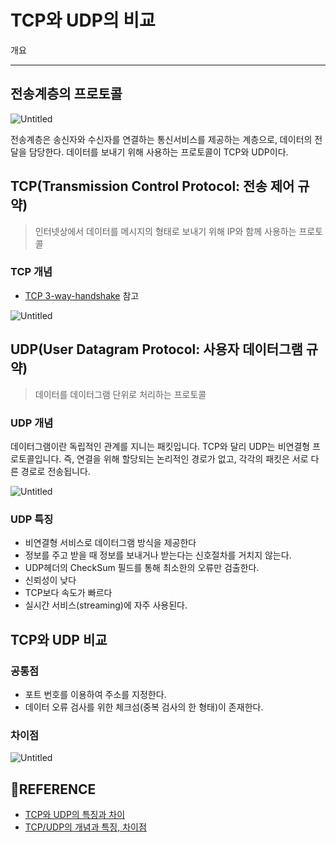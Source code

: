 # TCP와 UDP의 비교

개요

---

## 전송계층의 프로토콜

![Untitled](https://github.com/Butterfly-effect-19/Study_for_Beginner/blob/main/image/tcp1101.png)

전송계층은 송신자와 수신자를 연결하는 통신서비스를 제공하는 계층으로, 데이터의 전달을 담당한다. 데이터를 보내기 위해 사용하는 프로토콜이 TCP와 UDP이다.

## TCP(Transmission Control Protocol: 전송 제어 규약)

> 인터넷상에서 데이터를 메시지의 형태로 보내기 위해 IP와 함께 사용하는 프로토콜
> 

### TCP 개념

- [TCP 3-way-handshake](https://github.com/rmfosem613/Study_for_Beginner/blob/main/Network/2.%20TCP%203-way-handshake.md) 참고

![Untitled](https://github.com/Butterfly-effect-19/Study_for_Beginner/blob/main/image/udp1101.png)

## UDP(User Datagram Protocol: 사용자 데이터그램 규약)

> 데이터를 데이터그램 단위로 처리하는 프로토콜
> 

### UDP 개념

데이터그램이란 독립적인 관계를 지니는 패킷입니다. TCP와 달리 UDP는 비연결형 프로토콜입니다. 즉, 연결을 위해 할당되는 논리적인 경로가 없고, 각각의 패킷은 서로 다른 경로로 전송됩니다. 

![Untitled](https://github.com/Butterfly-effect-19/Study_for_Beginner/blob/main/image/compare1101.png)

### UDP 특징

- 비연결형 서비스로 데이터그램 방식을 제공한다
- 정보를 주고 받을 때 정보를 보내거나 받는다는 신호절차를 거치지 않는다.
- UDP헤더의 CheckSum 필드를 통해 최소한의 오류만 검출한다.
- 신뢰성이 낮다
- TCP보다 속도가 빠르다
- 실시간 서비스(streaming)에 자주 사용된다.

## TCP와 UDP 비교

### 공통점

- 포트 번호를 이용하여 주소를 지정한다.
- 데이터 오류 검사를 위한 체크섬(중복 검사의 한 형태)이 존재한다.

### 차이점

![Untitled](https://github.com/Butterfly-effect-19/Study_for_Beginner/blob/main/image/layer1101.png)

## 🔗REFERENCE

- [TCP와 UDP의 특징과 차이](https://mangkyu.tistory.com/15)
- [TCP/UDP의 개념과 특징, 차이점](https://coding-factory.tistory.com/614)